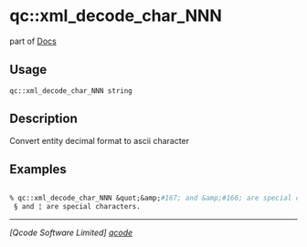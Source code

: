 qc::xml_decode_char_NNN
=======================

part of [Docs](.)

Usage
-----
`
        qc::xml_decode_char_NNN string
    `

Description
-----------
Convert entity decimal format to ascii character

Examples
--------
```tcl

% qc::xml_decode_char_NNN &quot;&amp;#167; and &amp;#166; are special characters.&quot;
 § and ¦ are special characters.
```

----------------------------------
*[Qcode Software Limited] [qcode]*

[qcode]: www.qcode.co.uk "Qcode Software"